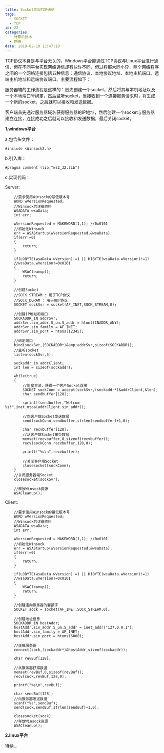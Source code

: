 ```yaml
---
title: Socket实现TCP通信
tags:
  - SOCKET
  - TCP
id: 22
categories:
  - 计算机技术
  - 网络
date: 2010-02-10 13:47:10
---
```


TCP协议本身是与平台无关的，Windows平台能通过TCP协议与Linux平台进行通信，但在不同平台实现网络通信却有些许不同，但过程都大同小异，两个网络程序之间的一个网络连接包括五种信息：通信协议、本地协议地址、本地主机端口、远端主机地址和远端协议端口。主要流程如下：

服务器端的工作流程是这样的：首先创建一个socket，然后将其与本机地址以及一个本地端口号绑定，然后监听socket，当接收到一个连接服务请求时，将生成一个新的socket，之后就可以接收和发送数据。

客户端首先通过服务器域名获得服务器的IP地址，然后创建一个socket与服务器建立连接，连接成功之后就可以接收和发送数据，最后关闭socket。

<!--more-->

**1.windows平台**

a.包含头文件：

```#include <Winsock2.h>```

b.引入库：

```#pragma comment (lib,"ws2_32.lib")```

c.实现代码：

Server:

```
	//要求使用Winsock的最低版本号
	WORD wVersionRequested;
	//Winsock的详细资料
	WSADATA wsaData;
	int err;

	wVersionRequested = MAKEWORD(1,1); //0x0101
	//初始化Winsock
	err = WSAStartup(wVersionRequested,&wsaData);
	if(err!=0)
	{
		return;
	}   

	if(LOBYTE(wsaData.wVersion)!=1 || HIBYTE(wsaData.wVersion)!=1)
	//wsaData.wVersion!=0x0101
	{
		WSACleanup();
		return;
	}   

	//创建Socket
	//SOCK_STREAM : 用于TCP协议
	//SOCK_DGRAM : 用于UDP协议
	SOCKET sockSvr = socket(AF_INET,SOCK_STREAM,0);   

	//创建IP地址和端口
	SOCKADDR_IN addrSvr;
	addrSvr.sin_addr.S_un.S_addr = htonl(INADDR_ANY);
	addrSvr.sin_family = AF_INET;
	addrSvr.sin_port = htons(12345);   

	//绑定端口
	bind(sockSvr,(SOCKADDR*)&amp;addrSvr,sizeof(SOCKADDR));
	//监听socket
	listen(sockSvr,5);   

	sockaddr_in addrClient;
	int len = sizeof(sockaddr);   

	while(true)
	{
		//阻塞方法，获得一个客户Socket连接
		SOCKET sockConn = accept(sockSvr,(sockaddr*)&addrClient,&len);
		char sendbuffer[128];   

		sprintf(sendbuffer,"Welcom %s!",inet_ntoa(addrClient.sin_addr));   

		//向客户端Socket发送数据
		send(sockConn,sendbuffer,strlen(sendbuffer)+1,0);   

		char recvbuffer[128];
		//从客户端Socket接受数据
		memset(recvbuffer,0,sizeof(recvbuffer));
		recv(sockConn,recvbuffer,128,0);   

		printf("%s\n",recvbuffer);   

		//关闭客户端Socket
		closesocket(sockConn);
	}
	//关闭服务器端Socket
	closesocket(sockSvr);

	//释放Winsock资源
	WSACleanup();
```

Client:

```
	//要求使用Winsock的最低版本号
	WORD wVersionRequested;
	//Winsock的详细资料
	WSADATA wsaData;
	int err;

	wVersionRequested = MAKEWORD(1,1); //0x0101
	//初始化Winsock
	err = WSAStartup(wVersionRequested,&wsaData);
	if(err!=0)
	{
		return;
	}   

	if(LOBYTE(wsaData.wVersion)!=1 || HIBYTE(wsaData.wVersion)!=1)
	//wsaData.wVersion!=0x0101
	{
		WSACleanup();
		return;
	}   

	//创建连向服务器的套接字   
	SOCKET sock = socket(AF_INET,SOCK_STREAM,0);   

	//创建地址信息   
	SOCKADDR_IN hostAddr;   
	hostAddr.sin_addr.S_un.S_addr = inet_addr("127.0.0.1");   
	hostAddr.sin_family = AF_INET;   
	hostAddr.sin_port = htons(6000);   

	//连接服务器   
	connect(sock,(sockaddr*)&hostAddr,sizeof(sockaddr));   

	char revBuf[128];   

	//从服务器获得数据
	memset(revBuf,0,sizeof(revBuf));
	recv(sock,revBuf,128,0);   

	printf("%s\n",revBuf);   

	char sendBuf[128];
	//向服务器发送数据   
	scanf("%s",sendBuf);
	send(sock,sendBuf,strlen(sendBuf)+1,0);   

	closesocket(sock);
	//释放Winsock资源
	WSACleanup();
```

**2.linux平台**

待续...
